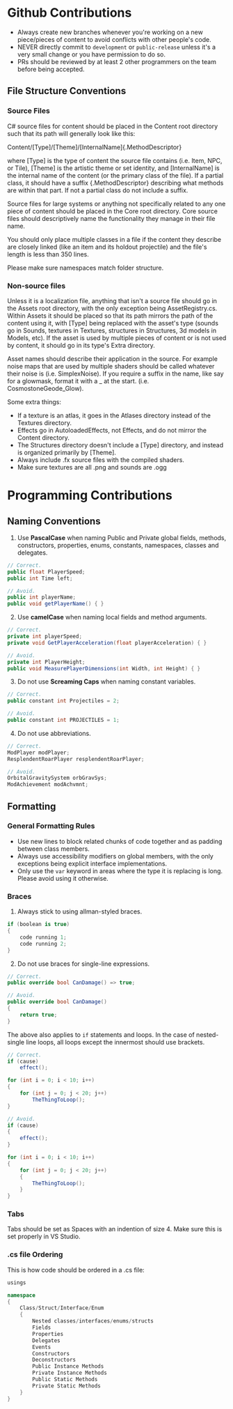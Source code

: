 # Github Contributions
- Always create new branches whenever you're working on a new piece/pieces of content to avoid conflicts with other people's code.
- NEVER directly commit to `development` or `public-release` unless it's a very small change or you have permission to do so.
- PRs should be reviewed by at least 2 other programmers on the team before being accepted.

## File Structure Conventions
### Source Files
C# source files for content should be placed in the Content root directory such that its path will generally look like this:

Content/[Type]/[Theme]/[InternalName]{.MethodDescriptor}

where [Type] is the type of content the source file contains (i.e. Item, NPC, or Tile), [Theme] is the artistic theme
or set identity, and [InternalName] is the internal name of the content (or the primary class of the file). If a partial class,
it should have a suffix {.MethodDescriptor} describing what methods are within that part. If not a partial class do not include a
suffix.

Source files for large systems or anything not specifically related to any one piece of content should be placed in the Core root 
directory. Core source files should descriptively name the functionality they manage in their file name.

You should only place multiple classes in a file if the content they describe are closely linked (like an item and its holdout projectile)
and the file's length is less than 350 lines.

Please make sure namespaces match folder structure.

### Non-source files
Unless it is a localization file, anything that isn't a source file should go in the Assets root directory, with the only exception being AssetRegistry.cs. 
Within Assets it should be placed so that its path mirrors the path of the content using it, with [Type] being replaced with the asset's type 
(sounds go in Sounds, textures in Textures, structures in Structures, 3d models in Models, etc). If the asset is used by multiple pieces of
content or is not used by content, it should go in its type's Extra directory.

Asset names should describe their application in the source. For example noise maps that are used by multiple shaders should be 
called whatever their noise is (i.e. SimplexNoise). If you require a suffix in the name, like say for a glowmask, format it with a _ at the 
start. (i.e. CosmostoneGeode_Glow).

Some extra things:
- If a texture is an atlas, it goes in the Atlases directory instead of the Textures directory.
- Effects go in AutoloadedEffects, not Effects, and do not mirror the Content directory.
- The Structures directory doesn't include a [Type] directory, and instead is organized primarily by [Theme].
- Always include .fx source files with the compiled shaders.
- Make sure textures are all .png and sounds are .ogg

# Programming Contributions
## Naming Conventions

1. Use **PascalCase** when naming Public and Private global fields, methods, constructors, properties, enums, constants, namespaces, classes and delegates.

```c#
// Correct.
public float PlayerSpeed;
public int Time left;

// Avoid.
public int playerName;
public void getPlayerName() { }
```

2. Use **camelCase** when naming local fields and method arguments.

```c#
// Correct.
private int playerSpeed;
private void GetPlayerAcceleration(float playerAcceleration) { }

// Avoid.
private int PlayerHeight;
public void MeasurePlayerDimensions(int Width, int Height) { }
```

3. Do not use **Screaming Caps** when naming constant variables.

```c#
// Correct.
public constant int Projectiles = 2;

// Avoid.
public constant int PROJECTILES = 1;
```

4. Do not use abbreviations.

```c#
// Correct.
ModPlayer modPlayer;
ResplendentRoarPlayer resplendentRoarPlayer;

// Avoid.
OrbitalGravitySystem orbGravSys;
ModAchievement modAchvmnt;
```

## Formatting
### General Formatting Rules
- Use new lines to block related chunks of code together and as padding between class members.
- Always use accessibility modifiers on global members, with the only exceptions being explicit interface implementations.
- Only use the `var` keyword in areas where the type it is replacing is long. Please avoid using it otherwise.

### Braces
1. Always stick to using allman-styled braces. 
```c#
if (boolean is true)
{
    code running 1;
    code running 2;
}
```

2. Do not use braces for single-line expressions.
```c#
// Correct.
public override bool CanDamage() => true;

// Avoid.
public override bool CanDamage()
{
    return true;
}
```

The above also applies to `if` statements and loops. In the case of nested-single line loops, all loops except the innermost should use brackets.
```c#
// Correct.
if (cause)
    effect();

for (int i = 0; i < 10; i++)
{
    for (int j = 0; j < 20; j++)
        TheThingToLoop();
}

// Avoid.
if (cause)
{
    effect();
}

for (int i = 0; i < 10; i++)
{
    for (int j = 0; j < 20; j++)
    {
        TheThingToLoop();
    }
}
```

### Tabs
Tabs should be set as Spaces with an indention of size 4. Make sure this is set properly in VS Studio.

### .cs file Ordering
This is how code should be ordered in a .cs file:
```c#
usings

namespace
{
    Class/Struct/Interface/Enum
    {
        Nested classes/interfaces/enums/structs
        Fields
        Properties
        Delegates
        Events
        Constructors
        Deconstructors
        Public Instance Methods
        Private Instance Methods
        Public Static Methods
        Private Static Methods
    }
}
```
